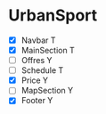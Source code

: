﻿# UrbanSport
- [x] Navbar T
- [x] MainSection T
- [ ] Offres Y
- [ ] Schedule T
- [x] Price Y
- [ ] MapSection Y
- [x] Footer Y
